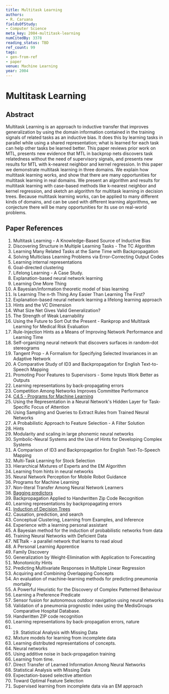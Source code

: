 ```yaml
---
title: Multitask Learning
authors:
- R. Caruana
fieldsOfStudy:
- Computer Science
meta_key: 2004-multitask-learning
numCitedBy: 3378
reading_status: TBD
ref_count: 99
tags:
- gen-from-ref
- paper
venue: Machine Learning
year: 2004
---
```


# Multitask Learning

## Abstract

Multitask Learning is an approach to inductive transfer that improves generalization by using the domain information contained in the training signals of related tasks as an inductive bias. It does this by learning tasks in parallel while using a shared representation; what is learned for each task can help other tasks be learned better. This paper reviews prior work on MTL, presents new evidence that MTL in backprop nets discovers task relatedness without the need of supervisory signals, and presents new results for MTL with k-nearest neighbor and kernel regression. In this paper we demonstrate multitask learning in three domains. We explain how multitask learning works, and show that there are many opportunities for multitask learning in real domains. We present an algorithm and results for multitask learning with case-based methods like k-nearest neighbor and kernel regression, and sketch an algorithm for multitask learning in decision trees. Because multitask learning works, can be applied to many different kinds of domains, and can be used with different learning algorithms, we conjecture there will be many opportunities for its use on real-world problems.

## Paper References

1. Multitask Learning - A Knowledge-Based Source of Inductive Bias
2. Discovering Structure in Multiple Learning Tasks - The TC Algorithm
3. Learning Many Related Tasks at the Same Time with Backpropagation
4. Solving Multiclass Learning Problems via Error-Correcting Output Codes
5. Learning internal representations
6. Goal-directed clustering
7. Lifelong Learning - A Case Study.
8. Explanation-based neural network learning
9. Learning One More Thing
10. A Bayesian/information theoretic model of bias learning
11. Is Learning The n-th Thing Any Easier Than Learning The First?
12. Explanation-based neural network learning a lifelong learning approach
13. Hints and the VC Dimension
14. What Size Net Gives Valid Generalization?
15. The Strength of Weak Learnability
16. Using the Future to Sort Out the Present - Rankprop and Multitask Learning for Medical Risk Evaluation
17. Rule-Injection Hints as a Means of Improving Network Performance and Learning Time
18. Self-organizing neural network that discovers surfaces in random-dot stereograms
19. Tangent Prop - A Formalism for Specifying Selected Invariances in an Adaptive Network
20. A Comparative Study of ID3 and Backpropagation for English Text-to-Speech Mapping
21. Promoting Poor Features to Supervisors - Some Inputs Work Better as Outputs
22. Learning representations by back-propagating errors
23. Competition Among Networks Improves Committee Performance
24. [C4.5 - Programs for Machine Learning](1992-c4-5-programs-for-machine-learning)
25. Using the Representation in a Neural Network's Hidden Layer for Task-Specific Focus of Attention
26. Using Sampling and Queries to Extract Rules from Trained Neural Networks
27. A Probabilistic Approach to Feature Selection - A Filter Solution
28. Hints
29. Modularity and scaling in large phonemic neural networks
30. Symbolic-Neural Systems and the Use of Hints for Developing Complex Systems
31. A Comparison of ID3 and Backpropagation for English Text-To-Speech Mapping
32. Multi-Task Learning for Stock Selection
33. Hierarchical Mixtures of Experts and the EM Algorithm
34. Learning from hints in neural networks
35. Neural Network Perception for Mobile Robot Guidance
36. Programs for Machine Learning
37. Non-literal Transfer Among Neural Network Learners
38. [Bagging predictors](2004-bagging-predictors)
39. Backpropagation Applied to Handwritten Zip Code Recognition
40. Learning representations by backpropagating errors
41. [Induction of Decision Trees](2004-induction-of-decision-trees)
42. Causation, prediction, and search
43. Conceptual Clustering, Learning from Examples, and Inference
44. Experience with a learning personal assistant
45. A Bayesian method for the induction of probabilistic networks from data
46. Training Neural Networks with Deficient Data
47. NETtalk - a parallel network that learns to read aloud
48. A Personal Learning Apprentice
49. Family Discovery
50. Generalization by Weight-Elimination with Application to Forecasting
51. Monotonicity Hints
52. Predicting Multivariate Responses in Multiple Linear Regression
53. Acquiring and Combining Overlapping Concepts
54. An evaluation of machine-learning methods for predicting pneumonia mortality
55. A Powerful Heuristic for the Discovery of Complex Patterned Behaviour
56. Learning a Preference Predicate
57. Sensor fusion for autonomous outdoor navigation using neural networks
58. Validation of a pneumonia prognostic index using the MedisGroups Comparative Hospital Database.
59. Handwritten ZIP code recognition
60. Learning representations by back-propagation errors, nature
61. 19. Statistical Analysis with Missing Data
62. Mixture models for learning from incomplete data
63. Learning distributed representations of concepts.
64. Neural networks
65. Using additive noise in back-propagation training
66. Learning from time.
67. Direct Transfer of Learned Information Among Neural Networks
68. Statistical Analysis with Missing Data
69. Expectation-based selective attention
70. Toward Optimal Feature Selection
71. Supervised learning from incomplete data via an EM approach
